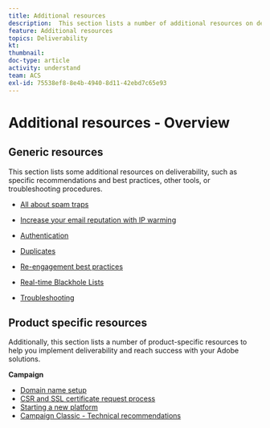 ```yaml
---
title: Additional resources
description:  This section lists a number of additional resources on deliverability.
feature: Additional resources
topics: Deliverability
kt: 
thumbnail: 
doc-type: article
activity: understand
team: ACS
exl-id: 75538ef8-8e4b-4940-8d11-42ebd7c65e93
---
```

# Additional resources - Overview

## Generic resources

This section lists some additional resources on deliverability, such as specific recommendations and best practices, other tools, or troubleshooting procedures.

* [All about spam traps](../../help/additional-resources/all-about-spam-traps.md)
* [Increase your email reputation with IP warming](../../help/additional-resources/increase-reputation-with-ip-warming.md)
* [Authentication](../../help/additional-resources/authentication.md)
* [Duplicates](../../help/additional-resources/duplicates.md)
* [Re-engagement best practices](../../help/additional-resources/re-engagement.md)
* [Real-time Blackhole Lists](../../help/additional-resources/blocklist-databases.md)
* [Troubleshooting](../../help/additional-resources/troubleshooting.md)

    <!--
    [IP Certification](../../help/additional-resources/ip-certification.md)
    [Third-party monitoring tools](../../help/additional-resources/third-party-monitoring-tools.md)-->

## Product specific resources

Additionally, this section lists a number of product-specific resources to help you implement deliverability and reach success with your Adobe solutions.

**Campaign**

* [Domain name setup](../../help/additional-resources/ac-domain-name-setup.md)
* [CSR and SSL certificate request process](../../help/additional-resources/ac-ssl-certificate-request.md)
* [Starting a new platform](../../help/additional-resources/ac-starting-new-platform.md)
* [Campaign Classic - Technical recommendations](../../help/additional-resources/acc-technical-recommendations.md)
